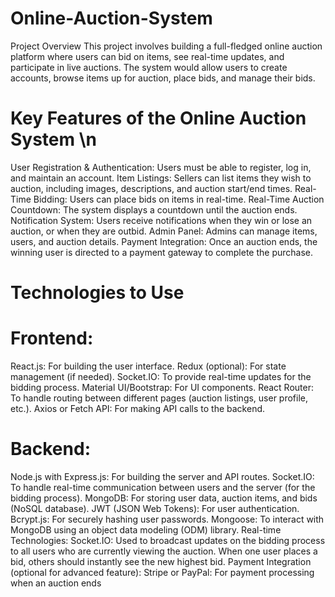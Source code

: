 # Online-Auction-System
Project Overview
This project involves building a full-fledged online auction platform where users can bid on items, see real-time updates, and participate in live auctions.
The system would allow users to create accounts, browse items up for auction, place bids, and manage their bids.
# Key Features of the Online Auction System \n
User Registration & Authentication:
Users must be able to register, log in, and maintain an account.
Item Listings:
Sellers can list items they wish to auction, including images, descriptions, and auction start/end times.
Real-Time Bidding:
Users can place bids on items in real-time.
Real-Time Auction Countdown: 
The system displays a countdown until the auction ends.
Notification System:
Users receive notifications when they win or lose an auction, or when they are outbid.
Admin Panel:
Admins can manage items, users, and auction details.
Payment Integration:
Once an auction ends, the winning user is directed to a payment gateway to complete the purchase.
# Technologies to Use
# Frontend:
React.js: For building the user interface.
Redux (optional): For state management (if needed).
Socket.IO: To provide real-time updates for the bidding process.
Material UI/Bootstrap: For UI components.
React Router: To handle routing between different pages (auction listings, user profile, etc.).
Axios or Fetch API: For making API calls to the backend.
# Backend:
Node.js with Express.js: For building the server and API routes.
Socket.IO: To handle real-time communication between users and the server (for the bidding process).
MongoDB: For storing user data, auction items, and bids (NoSQL database).
JWT (JSON Web Tokens): For user authentication.
Bcrypt.js: For securely hashing user passwords.
Mongoose: To interact with MongoDB using an object data modeling (ODM) library.
Real-time Technologies:
Socket.IO: Used to broadcast updates on the bidding process to all users who are currently viewing the auction. When one user places a bid, others should instantly see the new highest bid.
Payment Integration (optional for advanced feature):
Stripe or PayPal: For payment processing when an auction ends
